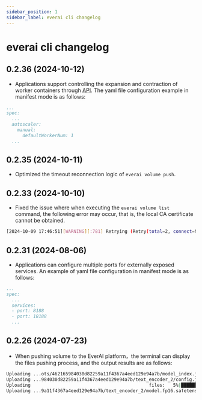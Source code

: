 ```yaml
---
sidebar_position: 1
sidebar_label: everai cli changelog
---
```


# everai cli changelog

## 0.2.36 (2024-10-12)

* Applications support controlling the expansion and contraction of worker containers through [API](https://expvent.com/documentation/docs/API%20Reference/everai_app_api). The yaml file configuration example in manifest mode is as follows:

```yaml
...
spec:
  ...
  autoscaler:
    manual:
      defaultWorkerNum: 1
  ...
```
## 0.2.35 (2024-10-11)

* Optimized the timeout reconnection logic of `everai volume push`.

## 0.2.33 (2024-10-10)

* Fixed the issue where when executing the `everai volume list` command, the following error may occur, that is, the local CA certificate cannot be obtained.

```bash
[2024-10-09 17:46:51][WARNING][:781] Retrying (Retry(total=2, connect=None, read=None, redirect=None, status=None)) after conection broken by 'SSLError(SSLCertVerificationError(1, '[SSL: CERTIFICATE_VERIFY_FAILED] certificate verify failed: unable to get local issuer certificate(_ssl.c:1007)'))': /api/volumes/v1/volumes
```

## 0.2.31 (2024-08-06)

* Applications can configure multiple ports for externally exposed services. An example of yaml file configuration in manifest mode is as follows:    

```yaml
...
spec:
  ...
  services:
  - port: 8188
  - port: 18188
  ...
```

## 0.2.26 (2024-07-23)

* When pushing volume to the EverAI platform，the terminal can display the files pushing process, and the output results are as follows:

```bash
Uploading ...ots/462165984030d82259a11f4367a4eed129e94a7b/model_index.json: 100%|██████████████████████████████████████████████████████████████████████████████████████████████████████████████████████████████| 609/609 [00:00<00:00, 1799.51B/s]
Uploading ...984030d82259a11f4367a4eed129e94a7b/text_encoder_2/config.json: 100%|██████████████████████████████████████████████████████████████████████████████████████████████████████████████████████████████| 575/575 [00:00<00:00, 2007.34B/s]
Uploading                                            files:   5%|███████▊                                                                                                                                        | 2/37 [00:01<00:21,  1.64file/s]
Uploading ...9a11f4367a4eed129e94a7b/text_encoder_2/model.fp16.safetensors:   0%|                                                                                                                                    | 0/1325.01 [00:00<?, ?MiB/s]
```